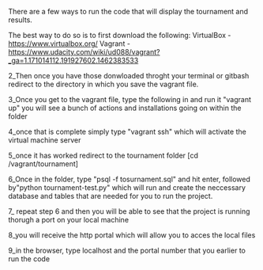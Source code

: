 There are a few ways to run the code that will display the tournament and results.

The best way to do so is to first download the following:
  VirtualBox - https://www.virtualbox.org/
  Vagrant - https://www.udacity.com/wiki/ud088/vagrant?_ga=1.171014112.191927602.1462383533

2_Then once you have those donwloaded throght your terminal or gitbash redirect to the directory
  in which you save the vagrant file.

3_Once you get to the vagrant file, type the following in and run it "vagrant up"
  you will see a bunch of actions and installations going on within the folder

4_once that is complete simply type "vagrant ssh" which will activate the virtual machine server

5_once it has worked redirect to the tournament folder
    [cd /vagrant/tournament]

6_Once in the folder, type "psql -f tosurnament.sql" and hit enter, followed by"python tournament-test.py" which will run and create the neccessary
  database and tables that are needed for you to run the project.

7_ repeat step 6 and then you will be able to see that the project is running thorugh a port on your local machine

8_you will receive the http portal which will allow you to acces the local files

9_in the browser, type localhost and the portal number that you earlier to run the code
